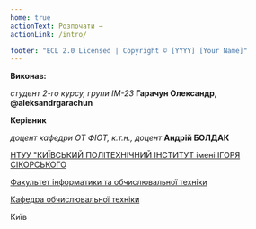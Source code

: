 ```yaml
---
home: true
actionText: Розпочати →
actionLink: /intro/

footer: "ECL 2.0 Licensed | Copyright © [YYYY] [Your Name]"
---
```


**Виконав:** 

*студент 2-го курсу, групи ІМ-23*<span padding-right:5em></span> **Гарачун Олександр, @aleksandrgarachun**

**Керівник**

*доцент кафедри ОТ ФІОТ, к.т.н., доцент*<span padding-right:5em></span> **Андрій БОЛДАК** 

[НТУУ "КИЇВСЬКИЙ ПОЛІТЕХНІЧНИЙ ІНСТИТУТ імені ІГОРЯ СІКОРСЬКОГО](https://kpi.ua/)

[Факультет інформатики та обчислювальної техніки](https://fiot.kpi.ua/)

[Кафедра обчислювальної техніки](https://comsys.kpi.ua/)

Київ
